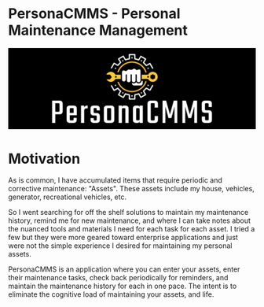 # PersonaCMMS - Personal Maintenance Management
![PERSONACMMSBANNER](docs/images/PersonaCMMS.png)
# Motivation
As is common, I have accumulated items that require periodic and corrective maintenance: "Assets". These assets include my house, vehicles, generator, recreational vehicles, etc.

So I went searching for off the shelf solutions to maintain my maintenance history, remind me for new maintenance, and where I can take notes about the nuanced tools and materials I need for each task for each asset.  I tried a few but they were more geared toward enterprise applications and just were not the simple experience I desired for maintaining my personal assets.

PersonaCMMS is an application where you can enter your assets, enter their maintenance tasks, check back periodically for reminders, and maintain the maintenance history for each in one pace. The intent is to eliminate the cognitive load of maintaining your assets, and life.





